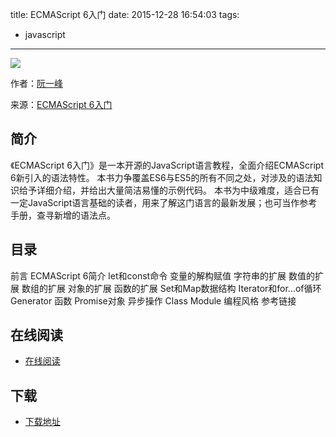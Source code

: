 title: ECMAScript 6入门
date: 2015-12-28 16:54:03
tags:
  - javascript
---

![](http://box.kancloud.cn/cover_2015-07-23_55b09b93d44f_800x1068.jpg?imageMogr2/thumbnail/173x231!/interlace/1/quality/100)

作者：[阮一峰](http://www.ruanyifeng.com/home.html)

来源：[ECMAScript 6入门](http://es6.ruanyifeng.com/)

<!--more-->

## 简介 ##

《ECMAScript 6入门》是一本开源的JavaScript语言教程，全面介绍ECMAScript 6新引入的语法特性。
本书力争覆盖ES6与ES5的所有不同之处，对涉及的语法知识给予详细介绍，并给出大量简洁易懂的示例代码。
本书为中级难度，适合已有一定JavaScript语言基础的读者，用来了解这门语言的最新发展；也可当作参考手册，查寻新增的语法点。

## 目录 ##

前言
ECMAScript 6简介
let和const命令
变量的解构赋值
字符串的扩展
数值的扩展
数组的扩展
对象的扩展
函数的扩展
Set和Map数据结构
Iterator和for...of循环
Generator 函数
Promise对象
异步操作
Class
Module
编程风格
参考链接

## 在线阅读 ##

+ [在线阅读](http://www.kancloud.cn/kancloud/ecmascript6-guide)

## 下载 ##

+ [下载地址](http://www.kancloud.cn/kancloud/ecmascript6-guide)

